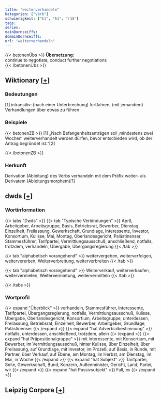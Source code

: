 ```yaml
---
title: "weiterverhandeln"
kategorien: ["Verb"]
schwierigkeit: ["k1", "h3", "r18"]
tags:
series:
mainDornseiffs:
domainDornseiffs:
url: "weiterverhandeln"
---
```


{{< betonenÜbs >}}
**Übersetzung:**  
continue to negotiate, conduct further negotiations  
{{< /betonenÜbs >}}

## Wiktionary [[+](https://de.wiktionary.org/wiki/weiterverhandeln)]

### Bedeutungen
[1] intransitiv: (nach einer Unterbrechung) fortfahren, (mit jemandem) Verhandlungen über etwas zu führen  

### Beispiele
{{< betonenZB >}}
[1] „Nach Befangenheitsanträgen soll ‚mindestens zwei Wochen‘ weiterverhandelt werden dürfen, bevor entschieden wird, ob der Antrag begründet ist.“[2]  

{{< /betonenZB >}}
### Herkunft
Derivation (Ableitung) des Verbs verhandeln mit dem Präfix weiter- als Derivatem (Ableitungsmorphem)[1]  



## dwds [[+](https://www.dwds.de/wb/weiterverhandeln)]

### Wortinformation
{{< tabs "Dwds" >}}
{{< tab "Typische Verbindungen" >}}
April, Arbeitgeber, Arbeitsgruppe, Basis, Betriebsrat, Bewerber, Dienstag, Einzelheit, Freilassung, Gewerkschaft, Grundlage, Interessente, Investor, Konsortium, Kulisse, Mai, Montag, Oberlandesgericht, Palästinenser, Stammesführer, Tarifpartei, Vermittlungsausschuß, anschließend, notfalls, trotzdem, verhandeln, Übergabe, Übergangsregierung
{{< /tab >}}

{{< tab "alphabetisch vorangehend" >}}
weitervergeben, weiterverfolgen, weitervererben, Weiterverbreitung, weiterverbreiten
{{< /tab >}}

{{< tab "alphabetisch vorangehend" >}}
Weiterverkauf, weiterverkaufen, weitervermieten, Weitervermietung, weitervermitteln
{{< /tab >}}

{{< /tabs >}}

### Wortprofil
{{< expand "Überblick" >}} verhandeln, Stammesführer, Interessente, Tarifpartei, Übergangsregierung, notfalls, Vermittlungsausschuß, Kulisse, Übergabe, Oberlandesgericht, Konsortium, Arbeitsgruppe, unterdessen, Freilassung, Betriebsrat, Einzelheit, Bewerber, Arbeitgeber, Grundlage, Palästinenser {{< /expand >}}
{{< expand "hat Adverbialbestimmung" >}} notfalls, unterdessen, anschließend, trotzdem, allein {{< /expand >}}
{{< expand "hat Präpositionalgruppe" >}} mit Interessente, mit Konsortium, mit Bewerber, im Vermittlungsausschuß, hinter Kulisse, über Einzelheit, über Freilassung, auf Grundlage, mit Investor, im Prozeß, auf Basis, in Runde, mit Partner, über Verkauf, auf Ebene, am Montag, im Herbst, am Dienstag, im Mai, in Woche {{< /expand >}}
{{< expand "hat Subjekt" >}} Tarifpartei, Seite, Gewerkschaft, Bund, Konzern, Außenminister, Gericht, Land, Partei, wir {{< /expand >}}
{{< expand "hat Passivsubjekt" >}} Fall, es {{< /expand >}}

## Leipzig Corpora [[+](https://corpora.uni-leipzig.de/en/res?word=weiterverhandeln&corpusId=deu_newscrawl-public_2018)]


